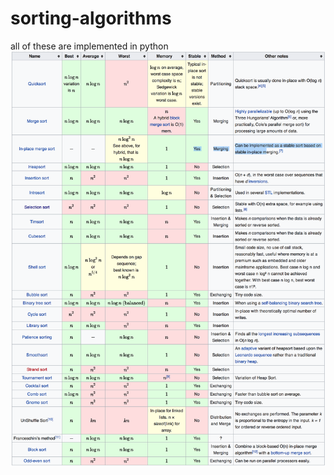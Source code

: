 # sorting-algorithms
all of these are implemented in python
![alt text](https://github.com/themockingjester/sorting-algorithms/blob/main/complexities%20of%20sorting%20algorithm.png)
